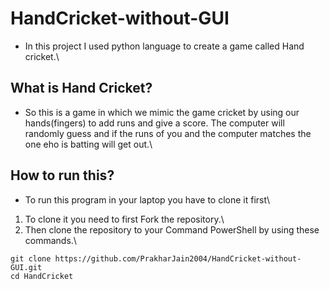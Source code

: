 # HandCricket-without-GUI
- In this project I used python language to create a game called Hand cricket.\
## What is Hand Cricket?
- So this is a game in which we mimic the game cricket by using our hands(fingers) to add runs and give a score.
The computer will randomly guess and if the runs of you and the computer matches the one eho is batting will get out.\
## How to run this?
- To run this program in your laptop you have to clone it first\
1. To clone it you need to first Fork the repository.\
2. Then clone the repository to your Command PowerShell by using these commands.\
```
git clone https://github.com/PrakharJain2004/HandCricket-without-GUI.git
cd HandCricket
```